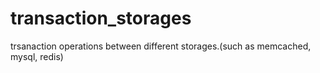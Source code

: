 transaction_storages
====================

trsanaction operations between different storages.(such as memcached, mysql, redis)
